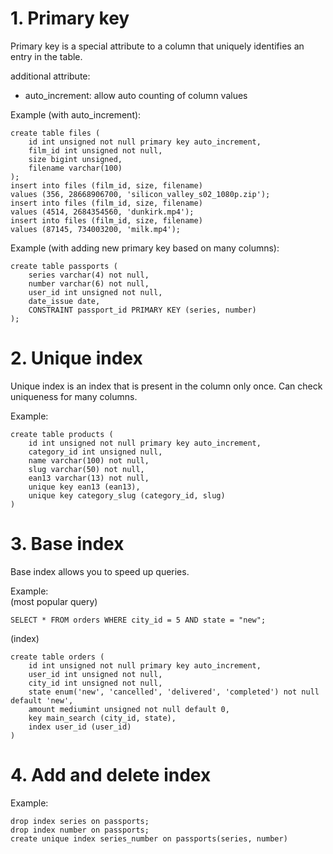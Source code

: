 # 1. Primary key

Primary key is a special attribute to a column
that uniquely identifies an entry in the table.

additional attribute:
- auto_increment: allow auto counting of column values

Example (with auto_increment):
```angular2html
create table files (
    id int unsigned not null primary key auto_increment,
    film_id int unsigned not null,
    size bigint unsigned,
    filename varchar(100)
);
insert into files (film_id, size, filename)
values (356, 28668906700, 'silicon_valley_s02_1080p.zip');
insert into files (film_id, size, filename)
values (4514, 2684354560, 'dunkirk.mp4');
insert into files (film_id, size, filename)
values (87145, 734003200, 'milk.mp4');
```

Example (with adding new primary key based on many columns):
```angular2html
create table passports (
    series varchar(4) not null,
    number varchar(6) not null,
    user_id int unsigned not null,
    date_issue date,
    CONSTRAINT passport_id PRIMARY KEY (series, number)
);
```

# 2. Unique index

Unique index is an index that is present in the column only once.
Can check uniqueness for many columns.

Example:
```angular2html
create table products (
    id int unsigned not null primary key auto_increment,
    category_id int unsigned null,
    name varchar(100) not null,
    slug varchar(50) not null,
    ean13 varchar(13) not null,
    unique key ean13 (ean13),
    unique key category_slug (category_id, slug)
)
```

# 3. Base index

Base index allows you to speed up queries.

Example: \
(most popular query)
```angular2html
SELECT * FROM orders WHERE city_id = 5 AND state = "new";
```
(index)
```angular2html
create table orders (
    id int unsigned not null primary key auto_increment,
    user_id int unsigned not null,
    city_id int unsigned not null,
    state enum('new', 'cancelled', 'delivered', 'completed') not null default 'new',
    amount mediumint unsigned not null default 0,
    key main_search (city_id, state),
    index user_id (user_id)
)
```

# 4. Add and delete index

Example:
```angular2html
drop index series on passports;
drop index number on passports;
create unique index series_number on passports(series, number)
```
